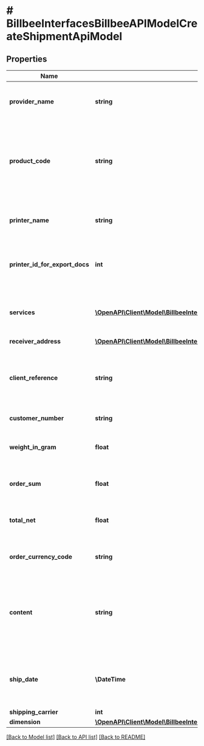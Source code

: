 # # BillbeeInterfacesBillbeeAPIModelCreateShipmentApiModel

## Properties

Name | Type | Description | Notes
------------ | ------------- | ------------- | -------------
**provider_name** | **string** | The name of the provider as specified in the billbee account | [optional]
**product_code** | **string** | The productcode to be used when creating the shipment. Values depends on the carrier used | [optional]
**printer_name** | **string** | The name of a connected Cloudprinter to sent the label to | [optional]
**printer_id_for_export_docs** | **int** | The id of a connected Cloudprinter to sent the export docs to | [optional]
**services** | [**\OpenAPI\Client\Model\BillbeeInterfacesShippingProductService[]**](BillbeeInterfacesShippingProductService.md) | A list of services to be used when creating the shipment | [optional]
**receiver_address** | [**\OpenAPI\Client\Model\BillbeeInterfacesBillbeeAPIModelShipmentAddressApiModel**](BillbeeInterfacesBillbeeAPIModelShipmentAddressApiModel.md) |  | [optional]
**client_reference** | **string** | Optional specify a text to be included on the label. Not possible with all carriers | [optional]
**customer_number** | **string** | Not used anymore | [optional]
**weight_in_gram** | **float** | Optional specify the weight in gram of the shipment | [optional]
**order_sum** | **float** | The value of the shipments content | [optional]
**total_net** | **float** | The value of the shipments content (net) | [optional]
**order_currency_code** | **string** | The Currency if the ordersum | [optional]
**content** | **string** | Optional specify a text describing the content of the shipment. Used for export shipments | [optional]
**ship_date** | **\DateTime** | Optional overwrite the shipdate to be transferred to the carrier | [optional]
**shipping_carrier** | **int** |  | [optional]
**dimension** | [**\OpenAPI\Client\Model\BillbeeInterfacesShippingShipmentDataDimensions**](BillbeeInterfacesShippingShipmentDataDimensions.md) |  | [optional]

[[Back to Model list]](../../README.md#models) [[Back to API list]](../../README.md#endpoints) [[Back to README]](../../README.md)
